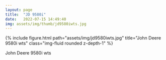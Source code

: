 ```yaml
---
layout: page
title:  "JD 9580i"
date:   2022-07-15 14:49:40
img: assets/img/thumb/jd9580iwts.jpg
---
```


<div class="row">
    <div class="col-sm mt-3 mt-md-0">
        {% include figure.html path="assets/img/jd9580iwts.jpg" title="John Deere 9580i wts" class="img-fluid rounded z-depth-1" %}
    </div>
</div>

John Deere 9580i wts